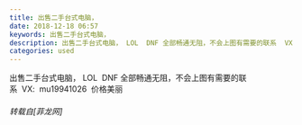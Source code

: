 ```yaml
---
title: 出售二手台式电脑，
date: 2018-12-18 06:57
keywords: 出售二手台式电脑，
description: 出售二手台式电脑， LOL  DNF 全部畅通无阻，不会上图有需要的联系  VX:  mu19941026  价格美丽
categories: used
---
```

<td class="t_f" id="postmessage_2513664">

出售二手台式电脑， LOL  DNF 全部畅通无阻，不会上图有需要的联系  VX:  mu19941026  价格美丽</td>
###### 转载自[菲龙网]